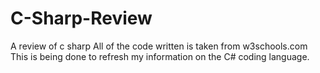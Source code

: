 # C-Sharp-Review
A review of c sharp
All of the code written is taken from w3schools.com
This is being done to refresh my information on the C# coding language.
